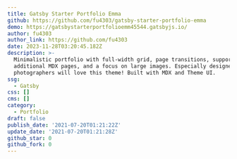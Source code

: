 ```yaml
---
title: Gatsby Starter Portfolio Emma
github: https://github.com/fu4303/gatsby-starter-portfolio-emma
demo: https://gatsbystarterportfolioemm45544.gatsbyjs.io/
author: fu4303
author_link: https://github.com/fu4303
date: 2023-11-28T03:20:45.182Z
description: >-
  Minimalistic portfolio with full-width grid, page transitions, support for
  additional MDX pages, and a focus on large images. Especially designers and/or
  photographers will love this theme! Built with MDX and Theme UI.
ssg:
  - Gatsby
css: []
cms: []
category:
  - Portfolio
draft: false
publish_date: '2021-07-20T01:21:22Z'
update_date: '2021-07-20T01:21:28Z'
github_star: 0
github_fork: 0
---
```


